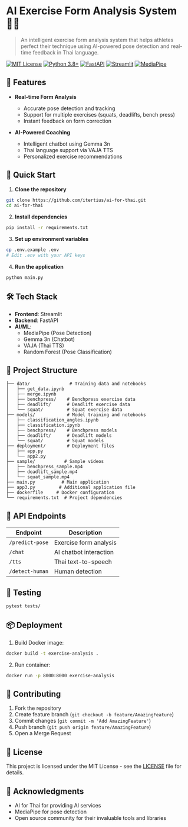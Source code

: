 # AI Exercise Form Analysis System 🏋️‍♂️

> An intelligent exercise form analysis system that helps athletes perfect their technique using AI-powered pose detection and real-time feedback in Thai language.

[![MIT License](https://img.shields.io/badge/License-MIT-green.svg)](https://choosealicense.com/licenses/mit/)
[![Python 3.8+](https://img.shields.io/badge/python-3.8+-blue.svg)](https://www.python.org/downloads/)
[![FastAPI](https://img.shields.io/badge/FastAPI-0.68.0+-00a393.svg)](https://fastapi.tiangolo.com)
[![Streamlit](https://img.shields.io/badge/Streamlit-FF4B4B.svg)](https://streamlit.io/)
[![MediaPipe](https://img.shields.io/badge/MediaPipe-0.8.9+-yellow.svg)](https://mediapipe.dev/)

## 🌟 Features

- **Real-time Form Analysis**
  - Accurate pose detection and tracking
  - Support for multiple exercises (squats, deadlifts, bench press)
  - Instant feedback on form correction
  
- **AI-Powered Coaching**
  - Intelligent chatbot using Gemma 3n
  - Thai language support via VAJA TTS
  - Personalized exercise recommendations

## 🚀 Quick Start

1. **Clone the repository**
```bash
git clone https://github.com/itertius/ai-for-thai.git
cd ai-for-thai
```

2. **Install dependencies**
```bash
pip install -r requirements.txt
```

3. **Set up environment variables**
```bash
cp .env.example .env
# Edit .env with your API keys
```

4. **Run the application**
```bash
python main.py
```

## 🛠 Tech Stack

- **Frontend**: Streamlit
- **Backend**: FastAPI
- **AI/ML**: 
  - MediaPipe (Pose Detection)
  - Gemma 3n (Chatbot)
  - VAJA (Thai TTS)
  - Random Forest (Pose Classification)

## 📁 Project Structure

```
├── data/               # Training data and notebooks
│   ├── get_data.ipynb
│   ├── merge.ipynb
│   ├── benchpress/    # Benchpress exercise data
│   ├── deadlift/      # Deadlift exercise data
│   └── squat/         # Squat exercise data
├── models/            # Model training and notebooks
│   ├── classification_angles.ipynb
│   ├── classification.ipynb
│   ├── benchpress/    # Benchpress models
│   ├── deadlift/      # Deadlift models
│   └── squat/         # Squat models
├── deployment/        # Deployment files
│   ├── app.py
│   └── app2.py
├── sample/           # Sample videos
│   ├── benchpress_sample.mp4
│   ├── deadlift_sample.mp4
│   └── squat_sample.mp4
├── main.py          # Main application
├── app3.py         # Additional application file
├── dockerfile     # Docker configuration
└── requirements.txt  # Project dependencies
```

## 🔌 API Endpoints

| Endpoint | Description |
|----------|-------------|
| `/predict-pose` | Exercise form analysis |
| `/chat` | AI chatbot interaction |
| `/tts` | Thai text-to-speech |
| `/detect-human` | Human detection |

## 🧪 Testing

```bash
pytest tests/
```

## 📦 Deployment

1. Build Docker image:
```bash
docker build -t exercise-analysis .
```

2. Run container:
```bash
docker run -p 8000:8000 exercise-analysis
```

## 🤝 Contributing

1. Fork the repository
2. Create feature branch (`git checkout -b feature/AmazingFeature`)
3. Commit changes (`git commit -m 'Add AmazingFeature'`)
4. Push branch (`git push origin feature/AmazingFeature`)
5. Open a Merge Request

## 📄 License

This project is licensed under the MIT License - see the [LICENSE](LICENSE) file for details.

## 🙏 Acknowledgments

- AI for Thai for providing AI services
- MediaPipe for pose detection
- Open source community for their invaluable tools and libraries
